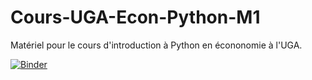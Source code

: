 # Cours-UGA-Econ-Python-M1
 
Matériel pour le cours d'introduction à Python en écononomie à l'UGA.

[![Binder](https://mybinder.org/badge_logo.svg)](https://mybinder.org/v2/gh/MWUrda/Cours-UGA-Econ-Python.git/HEAD)
